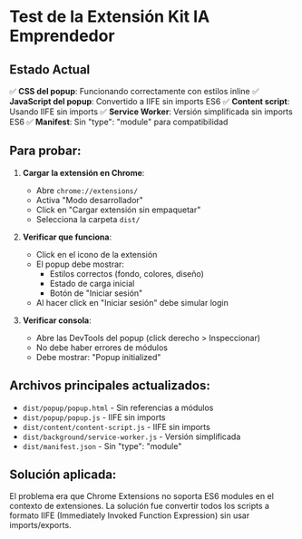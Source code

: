 # Test de la Extensión Kit IA Emprendedor

## Estado Actual

✅ **CSS del popup**: Funcionando correctamente con estilos inline
✅ **JavaScript del popup**: Convertido a IIFE sin imports ES6
✅ **Content script**: Usando IIFE sin imports
✅ **Service Worker**: Versión simplificada sin imports ES6
✅ **Manifest**: Sin "type": "module" para compatibilidad

## Para probar:

1. **Cargar la extensión en Chrome**:
   - Abre `chrome://extensions/`
   - Activa "Modo desarrollador"
   - Click en "Cargar extensión sin empaquetar"
   - Selecciona la carpeta `dist/`

2. **Verificar que funciona**:
   - Click en el icono de la extensión
   - El popup debe mostrar:
     - Estilos correctos (fondo, colores, diseño)
     - Estado de carga inicial
     - Botón de "Iniciar sesión"
   - Al hacer click en "Iniciar sesión" debe simular login

3. **Verificar consola**:
   - Abre las DevTools del popup (click derecho > Inspeccionar)
   - No debe haber errores de módulos
   - Debe mostrar: "Popup initialized"

## Archivos principales actualizados:

- `dist/popup/popup.html` - Sin referencias a módulos
- `dist/popup/popup.js` - IIFE sin imports
- `dist/content/content-script.js` - IIFE sin imports
- `dist/background/service-worker.js` - Versión simplificada
- `dist/manifest.json` - Sin "type": "module"

## Solución aplicada:

El problema era que Chrome Extensions no soporta ES6 modules en el contexto de extensiones.
La solución fue convertir todos los scripts a formato IIFE (Immediately Invoked Function Expression)
sin usar imports/exports.